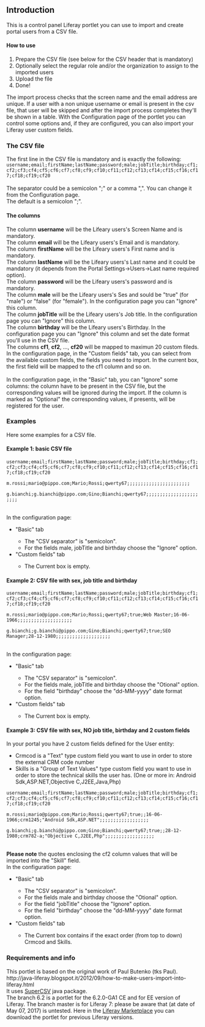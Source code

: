 <h2>Introduction</h2>
This is a control panel Liferay portlet you can use to import and create portal users from a CSV file.
<h4>How to use</h4>
<ol>
<li>Prepare the CSV file (see below for the CSV header that is mandatory)
<li>Optionally select the regular role and/or the organization to assign to the imported users
<li>Upload the file
<li>Done!
</ol>
The import process checks that the screen name and the email address are unique. If a user with a non unique username or email is present in the csv file, that user will be skipped and after the import process completes they'll be shown in a table.
With the Configuration page of the portlet you can control some options and, if they are configured, you can also import your Liferay user custom fields.
<h3>The CSV file</h3>
The first line in the CSV file is mandatory and is exactly the following:<br/>
<code>username;email;firstName;lastName;password;male;jobTitle;birthday;cf1;cf2;cf3;cf4;cf5;cf6;cf7;cf8;cf9;cf10;cf11;cf12;cf13;cf14;cf15;cf16;cf17;cf18;cf19;cf20</code><br/>
<br/>
The separator could be a semicolon ";" or a comma ",". You can change it from the Configuration page.<br/>
The default is a semicolon ";".
<h4>The columns</h4>
The column <strong>username</strong> will be the Lifeary users's Screen Name and is mandatory.<br/>
The column <strong>email</strong> will be the Lifeary users's Email and is mandatory.<br/>
The column <strong>firstName</strong> will be the Lifeary users's First name and is mandatory.<br/>
The column <strong>lastName</strong> will be the Lifeary users's Last name and it could be mandatory (it depends from the Portal Settings->Users->Last name required option).<br/>
The column <strong>password</strong> will be the Lifeary users's password and is mandatory.<br/>
The column <strong>male</strong> will be the Lifeary users's Ses and sould be "true" (for "male") or "false" (for "female"). In the configuration page you can "Ignore" this column.<br/>
The column <strong>jobTitle</strong> will be the Lifeary users's Job title. In the configuration page you can "Ignore" this column.<br/>
The column <strong>birthday</strong> will be the Lifeary users's Birthday. In the configuration page you can "Ignore" this column and set the date format you'll use in the CSV file.<br/>
The columns <strong>cf1</strong>, <strong>cf2</strong>, ..., <strong>cf20</strong> will be mapped to maximun 20 custom fileds. In the configuration page, in the "Custom fields" tab, you can select from the available custom fields, the fields you need to import. In the current box, the first field will be mapped to the cf1 column and so on.<br/>
<br/>
In the configuration page, in the "Basic" tab, you can "Ignore" some columns: the column have to be present in the CSV file, but the corresponding values will be ignored during the import.
If the column is marked as "Optional" the corresponding values, if presents, will be registered for the user.
<h3>Examples</h3>
Here some examples for a CSV file.
<h4>Example 1: basic CSV file</h4>
<code>username;email;firstName;lastName;password;male;jobTitle;birthday;cf1;cf2;cf3;cf4;cf5;cf6;cf7;cf8;cf9;cf10;cf11;cf12;cf13;cf14;cf15;cf16;cf17;cf18;cf19;cf20<br/>
m.rossi;mario@pippo.com;Mario;Rossi;qwerty67;;;;;;;;;;;;;;;;;;;;;;;<br/>
g.bianchi;g.bianchi@pippo.com;Gino;Bianchi;qwerty67;;;;;;;;;;;;;;;;;;;;;;;<br/>
</code>
<br/>
In the configuration page:
<ul>
<li>"Basic" tab</li>
<ul>
<li>The "CSV separator" is "semicolon".
<li>For the fields male, jobTitle and birthday choose the "Ignore" option.</li>
</ul>
<li>"Custom fields" tab</li>
<ul>
<li>The Current box is empty.</li>
</ul>
</ul>
<h4>Example 2: CSV file with sex, job title and birthday</h4>
<code>username;email;firstName;lastName;password;male;jobTitle;birthday;cf1;cf2;cf3;cf4;cf5;cf6;cf7;cf8;cf9;cf10;cf11;cf12;cf13;cf14;cf15;cf16;cf17;cf18;cf19;cf20<br/>
m.rossi;mario@pippo.com;Mario;Rossi;qwerty67;true;Web Master;16-06-1966;;;;;;;;;;;;;;;;;;;;<br/>
g.bianchi;g.bianchi@pippo.com;Gino;Bianchi;qwerty67;true;SEO Manager;28-12-1980;;;;;;;;;;;;;;;;;;;;<br/>
</code>
<br/>
In the configuration page:
<ul>
<li>"Basic" tab</li>
<ul>
<li>The "CSV separator" is "semicolon".
<li>For the fields male, jobTitle and birthday choose the "Otional" option.</li>
<li>For the field "birthday" choose the "dd-MM-yyyy" date format option.</li>
</ul>
<li>"Custom fields" tab</li>
<ul>
<li>The Current box is empty.</li>
</ul>
</ul>
<h4>Example 3: CSV file with sex, NO job title, birthday and 2 custom fields</h4>
In your portal you have 2 custom fields defined for the User entity:
<ul>
<li>Crmcod is a "Text" type custom field you want to use in order to store the external CRM code number</li>
<li>Skills is a "Group of Text Values" type custom field you want to use in order to store the technical skills the user has. (One or more in: Android Sdk,ASP.NET,Objective C,J2EE,Java,Php)</li>
</ul>
<code>username;email;firstName;lastName;password;male;jobTitle;birthday;cf1;cf2;cf3;cf4;cf5;cf6;cf7;cf8;cf9;cf10;cf11;cf12;cf13;cf14;cf15;cf16;cf17;cf18;cf19;cf20<br/>
m.rossi;mario@pippo.com;Mario;Rossi;qwerty67;true;;16-06-1966;crm1245;"Android Sdk,ASP.NET";;;;;;;;;;;;;;;;;;<br/>
g.bianchi;g.bianchi@pippo.com;Gino;Bianchi;qwerty67;true;;28-12-1980;crm782-a;"Objective C,J2EE,Php";;;;;;;;;;;;;;;;;;<br/>
</code>
<br/>
<strong>Please note</strong> the quotes enclosing the cf2 column values that will be imported into the "Skill" field.
<br/>
In the configuration page:
<ul>
<li>"Basic" tab</li>
<ul>
<li>The "CSV separator" is "semicolon".
<li>For the fields male and birthday choose the "Otional" option.</li>
<li>For the field "jobTitle" choose the "Ignore" option.
<li>For the field "birthday" choose the "dd-MM-yyyy" date format option.</li>
</ul>
<li>"Custom fields" tab</li>
<ul>
<li>The Current box contains if the exact order (from top to down) Crmcod and Skills.</li>
</ul>
</ul>

<h3>Requirements and info</h3>
This portlet is based on the original work of Paul Butenko (tks Paul).<br>
http://java-liferay.blogspot.it/2012/09/how-to-make-users-import-into-liferay.html
<br/>
It uses <a href="http://supercsv.sourceforge.net/">SuperCSV</a> java package.<br/>
The branch 6.2 is a portlet for the 6.2.0-GA1 CE and for EE version of Liferay.
The branch master is for Liferay 7: please be aware that (at date of May 07, 2017) is untested.
Here in the <a href="https://www.liferay.com/marketplace/-/mp/application/33064852">Liferay Marketplace</a> you can download the portlet for previous Liferay versions.


